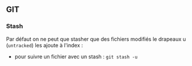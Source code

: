 ## GIT

### Stash
Par défaut on ne peut que stasher que des fichiers modifiés le drapeaux u (`untracked`) les ajoute à l'index :
* pour suivre un fichier avec un stash : `git stash -u`
